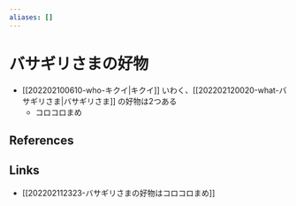 ```yaml
---
aliases: []
---
```

# バサギリさまの好物

- [[202202100610-who-キクイ|キクイ]] いわく、[[202202120020-what-バサギリさま|バサギリさま]] の好物は2つある
	- コロコロまめ


## References



## Links

- [[202202112323-バサギリさまの好物はコロコロまめ]]
